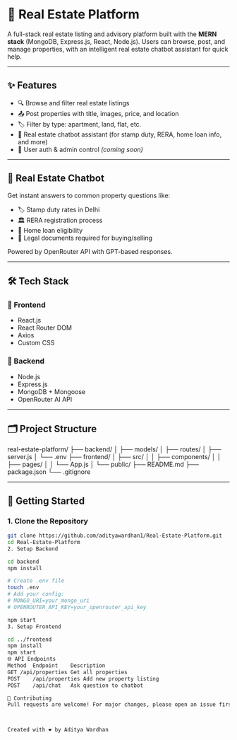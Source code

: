 # 🏡 Real Estate Platform

A full-stack real estate listing and advisory platform built with the **MERN stack** (MongoDB, Express.js, React, Node.js). Users can browse, post, and manage properties, with an intelligent real estate chatbot assistant for quick help.

---

## ✨ Features

- 🔍 Browse and filter real estate listings
- 📤 Post properties with title, images, price, and location
- 🏷️ Filter by type: apartment, land, flat, etc.
- 💬 Real estate chatbot assistant (for stamp duty, RERA, home loan info, and more)
- 🔐 User auth & admin control *(coming soon)*

---

## 🧠 Real Estate Chatbot

Get instant answers to common property questions like:
- 🏷️ Stamp duty rates in Delhi
- 🏛️ RERA registration process
- 🏦 Home loan eligibility
- 📄 Legal documents required for buying/selling

Powered by OpenRouter API with GPT-based responses.

---

## 🛠️ Tech Stack

### 🔹 Frontend
- React.js
- React Router DOM
- Axios
- Custom CSS

### 🔹 Backend
- Node.js
- Express.js
- MongoDB + Mongoose
- OpenRouter AI API

---

## 🗂️ Project Structure

real-estate-platform/
├── backend/
│ ├── models/
│ ├── routes/
│ ├── server.js
│ └── .env
├── frontend/
│ ├── src/
│ │ ├── components/
│ │ ├── pages/
│ │ └── App.js
│ └── public/
├── README.md
├── package.json
└── .gitignore



---

## 🚀 Getting Started

### 1. Clone the Repository

```bash
git clone https://github.com/adityawardhan1/Real-Estate-Platform.git
cd Real-Estate-Platform
2. Setup Backend

cd backend
npm install

# Create .env file
touch .env
# Add your config:
# MONGO_URI=your_mongo_uri
# OPENROUTER_API_KEY=your_openrouter_api_key

npm start
3. Setup Frontend

cd ../frontend
npm install
npm start
🌐 API Endpoints
Method	Endpoint	Description
GET	/api/properties	Get all properties
POST	/api/properties	Add new property listing
POST	/api/chat	Ask question to chatbot

🤝 Contributing
Pull requests are welcome! For major changes, please open an issue first to discuss what you’d like to update.



Created with ❤️ by Aditya Wardhan